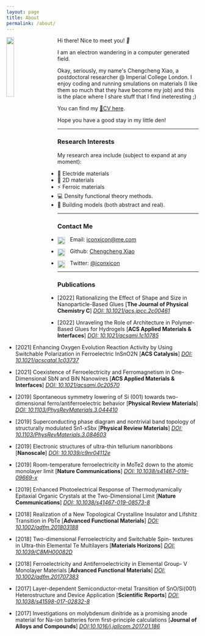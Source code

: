 ```yaml
---
layout: page
title: About
permalink: /about/
---
```


<style>
.wave {
  animation-name: wave-animation;  /* Refers to the name of your @keyframes element below */
  animation-duration: 2.5s;        /* Change to speed up or slow down */
  animation-iteration-count: infinite;  /* Never stop waving :) */
  transform-origin: 70% 70%;       /* Pivot around the bottom-left palm */
  display: inline-block;
}

@keyframes wave-animation {
    0% { transform: rotate( 0.0deg) }
   10% { transform: rotate(14.0deg) }  /* The following five values can be played with to make the waving more or less extreme */
   20% { transform: rotate(-8.0deg) }
   30% { transform: rotate(14.0deg) }
   40% { transform: rotate(-4.0deg) }
   50% { transform: rotate(10.0deg) }
   60% { transform: rotate( 0.0deg) }  /* Reset for the last half to pause */
  100% { transform: rotate( 0.0deg) }
}
</style>


<img align="left" style='filter: invert(0%);padding-right: 30px;' src="{{site.baseurl}}/assets/img/Profile_pic.png" width="20%">

Hi there! Nice to meet you! <span class="wave">👋 </span>

I am an electron wandering in a computer generated field.

Okay, seriously, my name's Chengcheng Xiao, a postdoctoral researcher @ Imperial College London.
I enjoy coding and running smulations on materials (I like them so much that they have become my job) and this is the place where I share stuff that I find ineteresting ;)

You can find my [:page_with_curl:CV here](https://chengcheng-xiao.github.io/cv).

Hope you have a good stay in my little den!

---

### Research Interests

My research area include (subject to expand at any moment):

- 🫧 Electride materials
- 🧱 2D materials
- ⚡️ Ferroic materials
- 💻 Density functional theory methods.
- 🚂 Building models (both abstract and real).


<!-- ---
### Free time activities (if you find this section and want to have some fun with me, drop me an email!)

- 🥾 Hiking
- 🏃 Jogging
- 🏛 Museum-ing
- 📚 Reading XKCD -->

---

### Contact Me
- <img align="left" style='padding-left: 0px; padding-right: 10px;filter: invert(0%);position: relative;top: 2px' src="{{site.baseurl}}/assets/img/icon-email.svg" width="20px"> Email: [iconxicon@me.com](mailto:iconxicon@me.com)

- <img align="left" style='padding-left: 0px;padding-right: 10px;filter: invert(0%);position: relative;top: 2px' src="{{site.baseurl}}/assets/img/icon-github.svg" width="20px"> Github: [Chengcheng Xiao](https://github.com/Chengcheng-Xiao)

- <img align="left" style='padding-left: 0px;padding-right: 10px;filter: invert(0%);position: relative;top: 2px' src="{{site.baseurl}}/assets/img/icon-twitter.svg" width="20px"> Twitter: [@iconxicon](https://twitter.com/iconxicon)

---

### Publications

 - [2022] Rationalizing the Effect of Shape and Size in Nanoparticle-Based Glues [**The Journal of Physical Chemistry C**] [_DOI: 10.1021/acs.jpcc.2c00461_](https://doi.org/10.1021/acs.jpcc.2c00461)

 - [2022] Unraveling the Role of Architecture in Polymer-Based Glues for Hydrogels [**ACS Applied Materials & Interfaces**] [_DOI: 10.1021/acsami.1c10785_](https://doi.org/10.1021/acsami.1c10785)

 - [2021] Enhancing Oxygen Evolution Reaction Activity by Using Switchable Polarization in Ferroelectric InSnO2N [**ACS Catalysis**] [_DOI: 10.1021/acscatal.1c03737_](https://doi.org/10.1021/acscatal.1c03737)

 - [2021] Coexistence of Ferroelectricity and Ferromagnetism in One-Dimensional SbN and BiN Nanowires [**ACS Applied Materials & Interfaces**] [_DOI: 10.1021/acsami.0c20570_](https://doi.org/10.1021/acsami.0c20570)

 - [2019] Spontaneous symmetry lowering of Si (001) towards two-dimensional ferro/antiferroelectric behavior [**Physical Review Materials**] [_DOI: 10.1103/PhysRevMaterials.3.044410_](https://doi.org/10.1103/PhysRevMaterials.3.044410)

 - [2019] Superconducting phase diagram and nontrivial band topology of structurally modulated Sn1-xSbx [**Physical Review Materials**] [_DOI: 10.1103/PhysRevMaterials.3.084603_](https://doi.org/10.1103/PhysRevMaterials.3.084603)

 - [2019] Electronic structures of ultra-thin tellurium nanoribbons [**Nanoscale**] [_DOI: 10.1039/c9nr04112e_](https://doi.org/10.1039/c9nr04112e_)

 - [2019] Room-temperature ferroelectricity in MoTe2 down to the atomic monolayer limit [**Nature Communications**] [_DOI: 10.1038/s41467-019-09669-x_](https://doi.org/10.1038/s41467-019-09669-x)

 - [2019] Enhanced Photoelectrical Response of Thermodynamically Epitaxial Organic Crystals at the Two-Dimensional Limit [**Nature Communications**] [_DOI: 10.1038/s41467-019-08573-8_](https://doi.org/10.1038/s41467-019-08573-8)

 - [2018] Realization of a New Topological Crystalline Insulator and Lifshitz Transition in PbTe [**Advanced Functional Materials**] [_DOI: 10.1002/adfm.201803188_](https://doi.org/10.1002/adfm.201803188)

 - [2018] Two-dimensional Ferroelectricity and Switchable Spin- textures in Ultra-thin Elemental Te Multilayers [**Materials Horizons**] [_DOI: 10.1039/C8MH00082D_](https://doi.org/10.1039/C8MH00082D)

 - [2018] Ferroelectricity and Antiferroelectricity in Elemental Group- V Monolayer Materials [**Advanced Functional Materials**] [_DOI: 10.1002/adfm.201707383_](https://doi.org/10.1002/adfm.201707383)

 - [2017] Layer-dependent Semiconductor-metal Transition of SnO/Si(001) Heterostructure and Device Application [**Scientific Reports**] [_DOI: 10.1038/s41598-017-02832-8_](https://doi.org/10.1038/s41598-017-02832-8)

 - [2017] Investigations on molybdenum dinitride as a promising anode material for Na-ion batteries form first-principle calculations [**Journal of Alloys and Compounds**] [_DOI:10.1016/j.jallcom.2017.01.186_](https://doi.org/10.1016/j.jallcom.2017.01.186)
